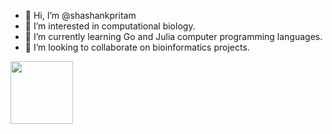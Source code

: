 - 👋 Hi, I’m @shashankpritam
- 👀 I’m interested in computational biology.
- 🌱 I’m currently learning Go and Julia computer programming languages.
- 💞️ I’m looking to collaborate on bioinformatics projects.
<img src="[Chiku](https://github.com/shashankpritam/shashankpritam.github.io/blob/main/images/chiku/chiku.jpg)" width="100" height="100" />


<!---
shashankpritam/shashankpritam is a ✨ special ✨ repository because its `README.md` (this file) appears on your GitHub profile.
You can click the Preview link to take a look at your changes.
--->
